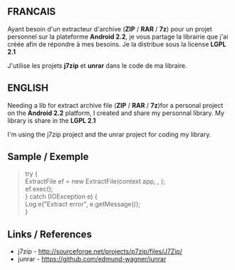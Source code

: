 <h2>FRANCAIS</h2>

<p>Ayant besoin d'un extracteur d'archive (<b>ZIP</b> / <b>RAR</b> / <b>7z</b>) pour un projet personnel sur la plateforme <b>Android 2.2</b>, je vous partage la librairie que j'ai créée afin de répondre à mes besoins. Je la distribue sous la license <b>LGPL 2.1</b></p>

<p>J'utilise les projets <b>j7zip</b> et <b>unrar</b> dans le code de ma libraire.</p>

<h2>ENGLISH</h2>

<p>Needing a lib for extract archive file  (<b>ZIP</b> / <b>RAR</b> / <b>7z</b>)for a personal project on the <b>Android 2.2</b> platform, I created and share my personnal library. My library is share in the <b>LGPL 2.1</b></p>

<p>I'm using the j7zip project and the unrar project for coding my library.</p>

<h2>Sample / Exemple</h2>

<blockquote>
try {
<br>ExtractFile ef = new ExtractFile(context app, <archive file>, <output directory>);
<br>ef.exec();
<br>}  catch (IOException e) {
<br>Log.e("Extract error", e.getMessage());
<br>}
</blockquote>

<h2>Links / References</h2>
<ul>
<li>
j7zip  - <a href="http://sourceforge.net/projects/p7zip/files/J7Zip/">http://sourceforge.net/projects/p7zip/files/J7Zip/</a>
</li>
<li>
junrar - <a href="https://github.com/edmund-wagner/junrar">https://github.com/edmund-wagner/junrar</a>
</li>
</ul>
